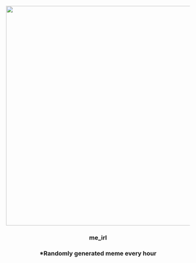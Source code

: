 <p align="center">
        <img src="https://i.imgur.com/kMNJEF2.jpg" width="600" height="600">
        </p>
        <h3 align="center">me_irl</h3>
        <h3 align="center">*Randomly generated meme every hour</h3>
    